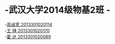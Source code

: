 # -武汉大学2014级物基2班 -
-[高诚宽 2013301020114](https://github.com/gckkkkkk)  
-[王 铮  2013301020170](https://github.com/Wangzhengwhu)  
-[霍 达  2013301020089](https://github.com/HDwhu/computationalphysics_N2013301020089.git)  

